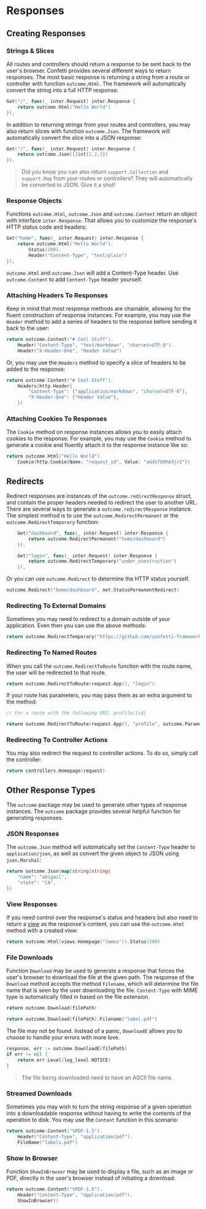 # Responses

## Creating Responses

### Strings & Slices

All routes and controllers should return a response to be sent back to the user's browser. Confetti provides several
different ways to return responses. The most basic response is returning a string from a route or controller with
function `outcome.Html`. The framework will automatically convert the string into a full HTTP response:

``` go
Get("/", func(_ inter.Request) inter.Response {
    return outcome.Html("Hello World")
}),
```

In addition to returning strings from your routes and controllers, you may also return slices with
function `outcome.Json`. The framework will automatically convert the slice into a JSON response:

``` go
Get("/", func(_ inter.Request) inter.Response {
    return outcome.Json([]int{1,2,3})
}),
```

> Did you know you can also return `support.Collection` and `support.Map` from your routes or controllers? They will automatically be converted to JSON. Give it a shot!

### Response Objects

Functions `outcome.Html`, `outcome.Json` and `outcome.Content` return an object with interface `inter.Response`. That
allows you to customize the response's HTTP status code and headers:

``` go {2-4}
Get("home", func(_ inter.Request) inter.Response {
    return outcome.Html("Hello World").
        Status(200).
        Header("Content-Type", "text/plain")
}),
```

`outcome.Html` and `outcome.Json` will add a Content-Type header. Use `outcome.Content` to add `Content-Type` header
yourself.

### Attaching Headers To Responses

Keep in mind that most response methods are chainable, allowing for the fluent construction of response instances. For
example, you may use the `Header` method to add a series of headers to the response before sending it back to the user:

``` go
return outcome.Content("# Cool Stuff").
    Header("Content-Type", "text/markdown", "charset=UTF-8").
    Header("X-Header-One", "Header Value")
```

Or, you may use the `Headers` method to specify a slice of headers to be added to the response:

``` go
return outcome.Content("# Cool Stuff").
    Headers(http.Header{
        "Content-Type": {"application/markdown", "charset=UTF-8"},
        "X-Header-One": {"Header Value"},
    })
```

### Attaching Cookies To Responses

The `Cookie` method on response instances allows you to easily attach cookies to the response. For example, you may use
the `Cookie` method to generate a cookie and fluently attach it to the response instance like so:

``` go
return outcome.Html("Hello World").
    Cookie(http.Cookie{Name: "request_id", Value: "aGdsf89hA3jr2"})
```

## Redirects

Redirect responses are instances of the `outcome.redirectResponse` struct, and contain the proper headers needed to
redirect the user to another URL. There are several ways to generate a `outcome.redirectResponse` instance. The simplest
method is to use the `outcome.RedirectPermanent` or the `outcome.RedirectTemporary` function:

``` go
    Get("dashboard", func(_ inter.Request) inter.Response {
        return outcome.RedirectPermanent("home/dashboard")
    }),
```

``` go
    Get("login", func(_ inter.Request) inter.Response {
        return outcome.RedirectTemporary("under_construction")
    }),
```

Or you can use `outcome.Redirect` to determine the HTTP status yourself.

``` go
outcome.Redirect("home/dashboard", net.StatusPermanentRedirect)
```    

### Redirecting To External Domains

Sometimes you may need to redirect to a domain outside of your application. Even then you can use the above methods:

``` go
return outcome.RedirectTemporary("https://github.com/confetti-framework")
```    

### Redirecting To Named Routes

When you call the `outcome.RedirectToRoute` function with the route name, the user will be redirected to that route.

``` go
return outcome.RedirectToRoute(request.App(), "login")
```    

If your route has parameters, you may pass them as an extra argument to the method:

``` go
// For a route with the following URI: profile/{id}

return outcome.RedirectToRoute(request.App(), "profile", outcome.Parameters{"id": 12})
```

### Redirecting To Controller Actions

You may also redirect the request to controller actions. To do so, simply call the controller:

``` go
return controllers.Homepage(request)
```

## Other Response Types

The `outcome` package may be used to generate other types of response instances. The `outcome` package provides several
helpful function for generating responses.

### JSON Responses

The `outcome.Json` method will automatically set the `Content-Type` header to `application/json`, as well as convert the
given object to JSON using `json.Marshal`:

``` go
return outcome.Json(map[string]string{
    "name": "abigail",
    "state": "CA",
})
```

### View Responses

If you need control over the response's status and headers but also need to return a [view](views) as
the response's content, you can use the `outcome.Html` method with a created view:

``` go
return outcome.Html(views.Homepage("James")).Status(200)
```

### File Downloads

Function `Download` may be used to generate a response that forces the user's browser to download the file at the given
path. The response of the `Download` method accepts the method `Filename`, which will determine the file name that is
seen by the user downloading the file. `Content-Type` with MIME type is automatically filled in based on the file
extension.

``` go
return outcome.Download(filePath)

return outcome.Download(filePath).Filename("label.pdf")
```

The file may not be found. Instead of a panic, `DownloadE` allows you to choose to handle your errors with more love.

``` go
response, err := outcome.DownloadE(filePath)
if err != nil {
    return err.Level(log_level.NOTICE)
}
```

> The file being downloaded need to have an ASCII file name.

### Streamed Downloads

Sometimes you may wish to turn the string response of a given operation into a downloadable response without having to
write the contents of the operation to disk. You may use the `Content` function in this scenario:

``` go
return outcome.Content("%PDF-1.5").
    Header("Content-Type", "application/pdf").
    FileName("labels.pdf")
```

### Show In Browser

Function `ShowInBrowser` may be used to display a file, such as an image or PDF, directly in the user's browser instead
of initiating a download:

``` go
return outcome.Content("%PDF-1.5").
    Header("Content-Type", "application/pdf").
    ShowInBrowser()
```
